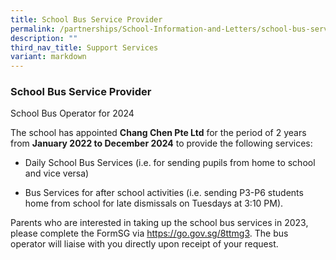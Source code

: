 ```yaml
---
title: School Bus Service Provider
permalink: /partnerships/School-Information-and-Letters/school-bus-service-provider/
description: ""
third_nav_title: Support Services
variant: markdown
---
```

### School Bus Service Provider
  

School Bus Operator for 2024

The school has appointed **Chang Chen Pte Ltd** for the period of 2 years from **January 2022 to December 2024** to provide the following services:

* Daily School Bus Services (i.e. for sending pupils from home to school and vice versa) 

* Bus Services for after school activities (i.e. sending P3-P6 students home from school for late dismissals on Tuesdays at 3:10 PM).   

Parents who are interested in taking up the school bus services in 2023, please complete the FormSG via  https://go.gov.sg/8ttmg3. The bus operator will liaise with you directly upon receipt of your request.